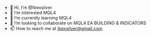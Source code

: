 - 👋 Hi, I’m @Ibexsilver
- 👀 I’m interested MQL4 
- 🌱 I’m currently learning MQL4
- 💞️ I’m looking to collaborate on MQL4 EA BUILDING & INDICATORS
- 📫 How to reach me at ibexsilver@gmail.com

<!---
Ibexsilver/Ibexsilver is a ✨ special ✨ repository because its `README.md` (this file) appears on your GitHub profile.
You can click the Preview link to take a look at your changes.
--->
